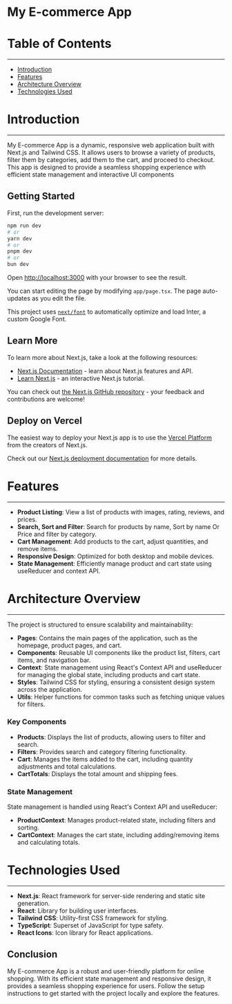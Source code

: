 My E-commerce App
=================

# Table of Contents
-----------------

-   [Introduction](#introduction)
-   [Features](#features)
-   [Architecture Overview](#architecture-overview)
-   [Technologies Used](#technologies-used)

# Introduction
------------

My E-commerce App is a dynamic, responsive web application built with Next.js and Tailwind CSS. It allows users to browse a variety of products, filter them by categories, add them to the cart, and proceed to checkout. This app is designed to provide a seamless shopping experience with efficient state management and interactive UI components
## Getting Started

First, run the development server:

```bash
npm run dev
# or
yarn dev
# or
pnpm dev
# or
bun dev
```

Open [http://localhost:3000](http://localhost:3000) with your browser to see the result.

You can start editing the page by modifying `app/page.tsx`. The page auto-updates as you edit the file.

This project uses [`next/font`](https://nextjs.org/docs/basic-features/font-optimization) to automatically optimize and load Inter, a custom Google Font.

## Learn More

To learn more about Next.js, take a look at the following resources:

- [Next.js Documentation](https://nextjs.org/docs) - learn about Next.js features and API.
- [Learn Next.js](https://nextjs.org/learn) - an interactive Next.js tutorial.

You can check out [the Next.js GitHub repository](https://github.com/vercel/next.js/) - your feedback and contributions are welcome!

## Deploy on Vercel

The easiest way to deploy your Next.js app is to use the [Vercel Platform](https://vercel.com/new?utm_medium=default-template&filter=next.js&utm_source=create-next-app&utm_campaign=create-next-app-readme) from the creators of Next.js.

Check out our [Next.js deployment documentation](https://nextjs.org/docs/deployment) for more details.

# Features
--------

-   **Product Listing**: View a list of products with images, rating, reviews, and prices.
-   **Search, Sort and Filter**: Search for products by name, Sort by name Or Price and filter by category.
-   **Cart Management**: Add products to the cart, adjust quantities, and remove items.
-   **Responsive Design**: Optimized for both desktop and mobile devices.
-   **State Management**: Efficiently manage product and cart state using useReducer and context API.

# Architecture Overview
---------------------

The project is structured to ensure scalability and maintainability:

-   **Pages**: Contains the main pages of the application, such as the homepage, product pages, and cart.
-   **Components**: Reusable UI components like the product list, filters, cart items, and navigation bar.
-   **Context**: State management using React's Context API and useReducer for managing the global state, including products and cart state.
-   **Styles**: Tailwind CSS for styling, ensuring a consistent design system across the application.
-   **Utils**: Helper functions for common tasks such as fetching unique values for filters.

### Key Components

-   **Products**: Displays the list of products, allowing users to filter and search.
-   **Filters**: Provides search and category filtering functionality.
-   **Cart**: Manages the items added to the cart, including quantity adjustments and total calculations.
-   **CartTotals**: Displays the total amount and shipping fees.

### State Management

State management is handled using React's Context API and useReducer:

-   **ProductContext**: Manages product-related state, including filters and sorting.
-   **CartContext**: Manages the cart state, including adding/removing items and calculating totals.

# Technologies Used
-----------------

-   **Next.js**: React framework for server-side rendering and static site generation.
-   **React**: Library for building user interfaces.
-   **Tailwind CSS**: Utility-first CSS framework for styling.
-   **TypeScript**: Superset of JavaScript for type safety.
-   **React Icons**: Icon library for React applications.

Conclusion
----------

My E-commerce App is a robust and user-friendly platform for online shopping. With its efficient state management and responsive design, it provides a seamless shopping experience for users. Follow the setup instructions to get started with the project locally and explore the features.